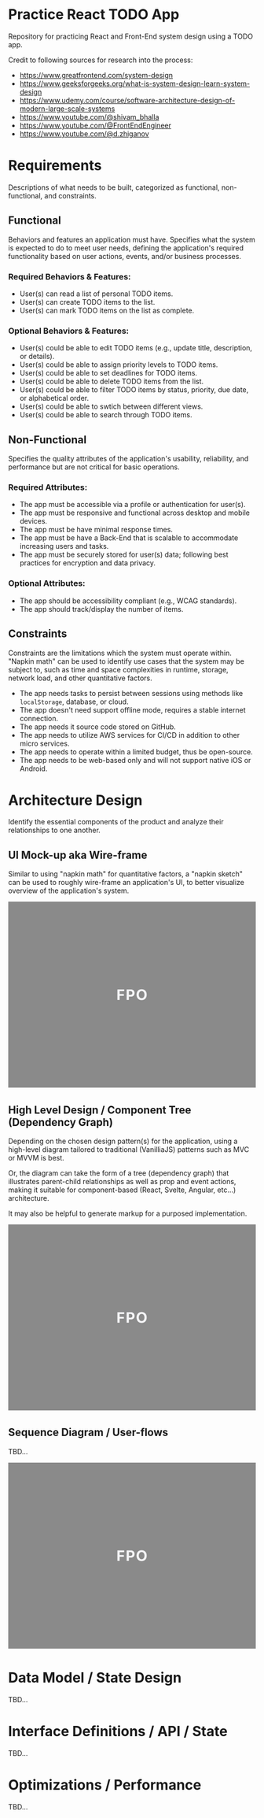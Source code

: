 # Practice React TODO App
Repository for practicing React and Front-End system design using a TODO app. 

Credit to following sources for research into the process:

- https://www.greatfrontend.com/system-design
- https://www.geeksforgeeks.org/what-is-system-design-learn-system-design
- https://www.udemy.com/course/software-architecture-design-of-modern-large-scale-systems
- https://www.youtube.com/@shivam_bhalla
- https://www.youtube.com/@FrontEndEngineer
- https://www.youtube.com/@d.zhiganov

# Requirements
Descriptions of what needs to be built, categorized as functional, non-functional, and constraints.

## Functional
Behaviors and features an application must have. Specifies what the system is expected to do to meet user needs, defining the application's required functionality based on user actions, events, and/or business processes.

### Required Behaviors &amp; Features:
- User(s) can read a list of personal TODO items.
- User(s) can create TODO items to the list.
- User(s) can mark TODO items on the list as complete.

### Optional Behaviors &amp; Features:
- User(s) could be able to edit TODO items (e.g., update title, description, or details).
- User(s) could be able to assign priority levels to TODO items.
- User(s) could be able to set deadlines for TODO items.
- User(s) could be able to delete TODO items from the list.
- User(s) could be able to filter TODO items by status, priority, due date, or alphabetical order.
- User(s) could be able to swtich between different views.
- User(s) could be able to search through TODO items.

## Non-Functional
Specifies the quality attributes of the application's usability, reliability, and performance but are not critical for basic operations.

### Required Attributes:
- The app must be accessible via a profile or authentication for user(s).
- The app must be responsive and functional across desktop and mobile devices.
- The app must be have minimal response times.
- The app must be have a Back-End that is scalable to accommodate increasing users and tasks.
- The app must be securely stored for user(s) data; following best practices for encryption and data privacy.

### Optional Attributes:
- The app should be accessibility compliant (e.g., WCAG standards).
- The app should track/display the number of items.

## Constraints
Constraints are the limitations which the system must operate within. "Napkin math" can be used to identify use cases that the system may be subject to, such as time and space complexities in runtime, storage, network load, and other quantitative factors.

- The app needs tasks to persist between sessions using methods like `localStorage`, database, or cloud.
- The app doesn't need support offline mode, requires a stable internet connection.
- The app needs it source code stored on GitHub.
- The app needs to utilize AWS services for CI/CD in addition to other micro services.
- The app needs to operate within a limited budget, thus be open-source.
- The app needs to be web-based only and will not support native iOS or Android.

# Architecture Design
Identify the essential components of the product and analyze their relationships to one another.

## UI Mock-up aka Wire-frame
Similar to using "napkin math" for quantitative factors, a "napkin sketch" can be used to roughly wire-frame an application's UI, to better visualize overview of the application's system.

![FPO](./docs/images/fpo.png)

## High Level Design / Component Tree (Dependency Graph)
Depending on the chosen design pattern(s) for the application, using a high-level diagram tailored to traditional (VanilliaJS) patterns such as MVC or MVVM is best. 

Or, the diagram can take the form of a tree (dependency graph) that illustrates parent-child relationships as well as prop and event actions, making it suitable for component-based (React, Svelte, Angular, etc...) architecture. 

It may also be helpful to generate markup for a purposed implementation.

![FPO](./docs/images/fpo.png)

## Sequence Diagram / User-flows
TBD...

![FPO](./docs/images/fpo.png)

# Data Model / State Design
TBD...

# Interface Definitions / API / State
TBD...

# Optimizations / Performance
TBD...